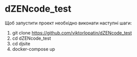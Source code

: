 # dZENcode_test

Щоб запустити проект необхідно виконати наступні шаги:
1. git clone https://github.com/viktorlopatin/dZENcode_test
2. cd dZENcode_test
3. cd djsite
4. docker-compose up
